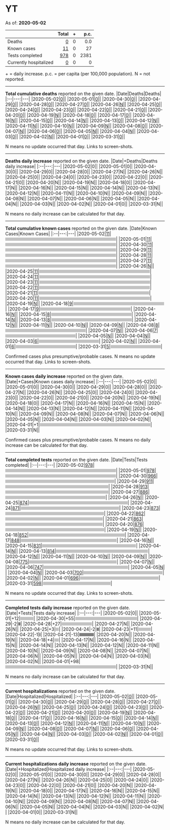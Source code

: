 # YT

As of: **2020-05-02**

||Total|+|p.c.|
|--|---:|---:|---:|
|Deaths|[0](https://github.com/johanley/covid-19-canada/blob/master/data/screenshots/2020-05-02_21h30mADT/yt.png)|0|0.0|
|Known cases|[11](https://github.com/johanley/covid-19-canada/blob/master/data/screenshots/2020-05-02_21h30mADT/yt.png)|0|27|
|Tests completed|[978](https://github.com/johanley/covid-19-canada/blob/master/data/screenshots/2020-05-02_21h30mADT/yt.png)|0|2381|
|Currently hospitalized|[0](https://github.com/johanley/covid-19-canada/blob/master/data/screenshots/2020-05-02_21h30mADT/yt.png)|0|0|

\+ = daily increase.
p.c. = per capita (per 100,000 population).
N = not reported.



***

**Total cumulative deaths** reported on the given date.
|Date|Deaths|Deaths|
|:--|---:|---|
|2020-05-02|[0](https://github.com/johanley/covid-19-canada/blob/master/data/screenshots/2020-05-02_21h30mADT/yt.png)|<img src='bar.png' height='10' width='0' title='0'>|
|2020-05-01|[0](https://github.com/johanley/covid-19-canada/blob/master/data/screenshots/2020-05-01_21h30mADT/yt.png)|<img src='bar.png' height='10' width='0' title='0'>|
|2020-04-30|[0](https://github.com/johanley/covid-19-canada/blob/master/data/screenshots/2020-04-30_21h15mADT/yt.png)|<img src='bar.png' height='10' width='0' title='0'>|
|2020-04-29|[0](https://github.com/johanley/covid-19-canada/blob/master/data/screenshots/2020-04-29_21h15mADT/yt.png)|<img src='bar.png' height='10' width='0' title='0'>|
|2020-04-28|[0](https://github.com/johanley/covid-19-canada/blob/master/data/screenshots/2020-04-28_21h15mADT/yt.png)|<img src='bar.png' height='10' width='0' title='0'>|
|2020-04-27|[0](https://github.com/johanley/covid-19-canada/blob/master/data/screenshots/2020-04-27_21h15mADT/yt.png)|<img src='bar.png' height='10' width='0' title='0'>|
|2020-04-26|[N](https://github.com/johanley/covid-19-canada/blob/master/data/screenshots/2020-04-26_21h00mADT/yt.png)|<img src='bar.png' height='10' width='0' title='N'>|
|2020-04-25|[0](https://github.com/johanley/covid-19-canada/blob/master/data/screenshots/2020-04-25_21h30mADT/yt.png)|<img src='bar.png' height='10' width='0' title='0'>|
|2020-04-24|[0](https://github.com/johanley/covid-19-canada/blob/master/data/screenshots/2020-04-24_21h15mADT/yt.png)|<img src='bar.png' height='10' width='0' title='0'>|
|2020-04-23|[0](https://github.com/johanley/covid-19-canada/blob/master/data/screenshots/2020-04-23_21h30mADT/yt.png)|<img src='bar.png' height='10' width='0' title='0'>|
|2020-04-22|[0](https://github.com/johanley/covid-19-canada/blob/master/data/screenshots/2020-04-22_21h30mADT/yt.png)|<img src='bar.png' height='10' width='0' title='0'>|
|2020-04-21|[0](https://github.com/johanley/covid-19-canada/blob/master/data/screenshots/2020-04-21_21h30mADT/yt.png)|<img src='bar.png' height='10' width='0' title='0'>|
|2020-04-20|[0](https://github.com/johanley/covid-19-canada/blob/master/data/screenshots/2020-04-20_21h15mADT/yt.png)|<img src='bar.png' height='10' width='0' title='0'>|
|2020-04-19|[N](https://github.com/johanley/covid-19-canada/blob/master/data/screenshots/2020-04-19_19h30mADT/yt.png)|<img src='bar.png' height='10' width='0' title='N'>|
|2020-04-18|[0](https://github.com/johanley/covid-19-canada/blob/master/data/screenshots/2020-04-18_21h30mADT/yt.png)|<img src='bar.png' height='10' width='0' title='0'>|
|2020-04-17|[0](https://github.com/johanley/covid-19-canada/blob/master/data/screenshots/2020-04-17_21h00mADT/yt.png)|<img src='bar.png' height='10' width='0' title='0'>|
|2020-04-16|[N](https://github.com/johanley/covid-19-canada/blob/master/data/screenshots/2020-04-16_21h00mADT/yt.png)|<img src='bar.png' height='10' width='0' title='N'>|
|2020-04-15|[0](https://github.com/johanley/covid-19-canada/blob/master/data/screenshots/2020-04-15_21h00mADT/yt.png)|<img src='bar.png' height='10' width='0' title='0'>|
|2020-04-14|[N](https://github.com/johanley/covid-19-canada/blob/master/data/screenshots/2020-04-14_21h00mADT/yt.png)|<img src='bar.png' height='10' width='0' title='N'>|
|2020-04-13|[0](https://github.com/johanley/covid-19-canada/blob/master/data/screenshots/2020-04-13_21h00mADT/yt.png)|<img src='bar.png' height='10' width='0' title='0'>|
|2020-04-12|[N](https://github.com/johanley/covid-19-canada/blob/master/data/screenshots/2020-04-12_21h30mADT/yt.png)|<img src='bar.png' height='10' width='0' title='N'>|
|2020-04-11|[N](https://github.com/johanley/covid-19-canada/blob/master/data/screenshots/2020-04-11_21h00mADT/yt.png)|<img src='bar.png' height='10' width='0' title='N'>|
|2020-04-10|[N](https://github.com/johanley/covid-19-canada/blob/master/data/screenshots/2020-04-10_21h30mADT/yt.png)|<img src='bar.png' height='10' width='0' title='N'>|
|2020-04-09|[N](https://github.com/johanley/covid-19-canada/blob/master/data/screenshots/2020-04-09_22h00mADT/yt.png)|<img src='bar.png' height='10' width='0' title='N'>|
|2020-04-08|[0](https://github.com/johanley/covid-19-canada/blob/master/data/screenshots/2020-04-08_21h30mADT/yt.png)|<img src='bar.png' height='10' width='0' title='0'>|
|2020-04-07|[N](https://github.com/johanley/covid-19-canada/blob/master/data/screenshots/2020-04-07_21h45mADT/yt.png)|<img src='bar.png' height='10' width='0' title='N'>|
|2020-04-06|[0](https://github.com/johanley/covid-19-canada/blob/master/data/screenshots/2020-04-06_21h45mADT/yt.png)|<img src='bar.png' height='10' width='0' title='0'>|
|2020-04-05|[N](https://github.com/johanley/covid-19-canada/blob/master/data/screenshots/2020-04-05_21h30mADT/yt.png)|<img src='bar.png' height='10' width='0' title='N'>|
|2020-04-04|[N](https://github.com/johanley/covid-19-canada/blob/master/data/screenshots/2020-04-04_21h00mADT/yt.png)|<img src='bar.png' height='10' width='0' title='N'>|
|2020-04-03|[0](https://github.com/johanley/covid-19-canada/blob/master/data/screenshots/2020-04-03_21h30mADT/yt.png)|<img src='bar.png' height='10' width='0' title='0'>|
|2020-04-02|[N](https://github.com/johanley/covid-19-canada/blob/master/data/screenshots/2020-04-02_22h00mADT/yt.png)|<img src='bar.png' height='10' width='0' title='N'>|
|2020-04-01|[0](https://github.com/johanley/covid-19-canada/blob/master/data/screenshots/2020-04-01_22h00mADT/yt.png)|<img src='bar.png' height='10' width='0' title='0'>|
|2020-03-31|[0](https://github.com/johanley/covid-19-canada/blob/master/data/screenshots/2020-03-31_22h00mADT/yt.png)|<img src='bar.png' height='10' width='0' title='0'>|


N means no update occurred that day. Links to screen-shots.


***

**Deaths daily increase** reported on the given date.
|Date|+Deaths|Deaths daily increase|
|:--|---:|---|
|2020-05-02|0|<img src='bar.png' height='10' width='0' title='0'>|
|2020-05-01|0|<img src='bar.png' height='10' width='0' title='0'>|
|2020-04-30|0|<img src='bar.png' height='10' width='0' title='0'>|
|2020-04-29|0|<img src='bar.png' height='10' width='0' title='0'>|
|2020-04-28|0|<img src='bar.png' height='10' width='0' title='0'>|
|2020-04-27|N|<img src='bar.png' height='10' width='0' title='N'>|
|2020-04-26|N|<img src='bar.png' height='10' width='0' title='N'>|
|2020-04-25|0|<img src='bar.png' height='10' width='0' title='0'>|
|2020-04-24|0|<img src='bar.png' height='10' width='0' title='0'>|
|2020-04-23|0|<img src='bar.png' height='10' width='0' title='0'>|
|2020-04-22|0|<img src='bar.png' height='10' width='0' title='0'>|
|2020-04-21|0|<img src='bar.png' height='10' width='0' title='0'>|
|2020-04-20|N|<img src='bar.png' height='10' width='0' title='N'>|
|2020-04-19|N|<img src='bar.png' height='10' width='0' title='N'>|
|2020-04-18|0|<img src='bar.png' height='10' width='0' title='0'>|
|2020-04-17|N|<img src='bar.png' height='10' width='0' title='N'>|
|2020-04-16|N|<img src='bar.png' height='10' width='0' title='N'>|
|2020-04-15|N|<img src='bar.png' height='10' width='0' title='N'>|
|2020-04-14|N|<img src='bar.png' height='10' width='0' title='N'>|
|2020-04-13|N|<img src='bar.png' height='10' width='0' title='N'>|
|2020-04-12|N|<img src='bar.png' height='10' width='0' title='N'>|
|2020-04-11|N|<img src='bar.png' height='10' width='0' title='N'>|
|2020-04-10|N|<img src='bar.png' height='10' width='0' title='N'>|
|2020-04-09|N|<img src='bar.png' height='10' width='0' title='N'>|
|2020-04-08|N|<img src='bar.png' height='10' width='0' title='N'>|
|2020-04-07|N|<img src='bar.png' height='10' width='0' title='N'>|
|2020-04-06|N|<img src='bar.png' height='10' width='0' title='N'>|
|2020-04-05|N|<img src='bar.png' height='10' width='0' title='N'>|
|2020-04-04|N|<img src='bar.png' height='10' width='0' title='N'>|
|2020-04-03|N|<img src='bar.png' height='10' width='0' title='N'>|
|2020-04-02|N|<img src='bar.png' height='10' width='0' title='N'>|
|2020-04-01|0|<img src='bar.png' height='10' width='0' title='0'>|
|2020-03-31|N|<img src='bar.png' height='10' width='0' title='N'>|


N means no daily increase can be calculated for that day.




***

**Total cumulative known cases** reported on the given date.
|Date|Known Cases|Known Cases|
|:--|---:|---|
|2020-05-02|[11](https://github.com/johanley/covid-19-canada/blob/master/data/screenshots/2020-05-02_21h30mADT/yt.png)|<img src='bar.png' height='10' width='350' title='11'>|
|2020-05-01|[11](https://github.com/johanley/covid-19-canada/blob/master/data/screenshots/2020-05-01_21h30mADT/yt.png)|<img src='bar.png' height='10' width='350' title='11'>|
|2020-04-30|[11](https://github.com/johanley/covid-19-canada/blob/master/data/screenshots/2020-04-30_21h15mADT/yt.png)|<img src='bar.png' height='10' width='350' title='11'>|
|2020-04-29|[11](https://github.com/johanley/covid-19-canada/blob/master/data/screenshots/2020-04-29_21h15mADT/yt.png)|<img src='bar.png' height='10' width='350' title='11'>|
|2020-04-28|[11](https://github.com/johanley/covid-19-canada/blob/master/data/screenshots/2020-04-28_21h15mADT/yt.png)|<img src='bar.png' height='10' width='350' title='11'>|
|2020-04-27|[11](https://github.com/johanley/covid-19-canada/blob/master/data/screenshots/2020-04-27_21h15mADT/yt.png)|<img src='bar.png' height='10' width='350' title='11'>|
|2020-04-26|[N](https://github.com/johanley/covid-19-canada/blob/master/data/screenshots/2020-04-26_21h00mADT/yt.png)|<img src='bar.png' height='10' width='0' title='N'>|
|2020-04-25|[11](https://github.com/johanley/covid-19-canada/blob/master/data/screenshots/2020-04-25_21h30mADT/yt.png)|<img src='bar.png' height='10' width='350' title='11'>|
|2020-04-24|[11](https://github.com/johanley/covid-19-canada/blob/master/data/screenshots/2020-04-24_21h15mADT/yt.png)|<img src='bar.png' height='10' width='350' title='11'>|
|2020-04-23|[11](https://github.com/johanley/covid-19-canada/blob/master/data/screenshots/2020-04-23_21h30mADT/yt.png)|<img src='bar.png' height='10' width='350' title='11'>|
|2020-04-22|[11](https://github.com/johanley/covid-19-canada/blob/master/data/screenshots/2020-04-22_21h30mADT/yt.png)|<img src='bar.png' height='10' width='350' title='11'>|
|2020-04-21|[11](https://github.com/johanley/covid-19-canada/blob/master/data/screenshots/2020-04-21_21h30mADT/yt.png)|<img src='bar.png' height='10' width='350' title='11'>|
|2020-04-20|[11](https://github.com/johanley/covid-19-canada/blob/master/data/screenshots/2020-04-20_21h15mADT/yt.png)|<img src='bar.png' height='10' width='350' title='11'>|
|2020-04-19|[N](https://github.com/johanley/covid-19-canada/blob/master/data/screenshots/2020-04-19_19h30mADT/yt.png)|<img src='bar.png' height='10' width='0' title='N'>|
|2020-04-18|[9](https://github.com/johanley/covid-19-canada/blob/master/data/screenshots/2020-04-18_21h30mADT/yt.png)|<img src='bar.png' height='10' width='286' title='9'>|
|2020-04-17|[9](https://github.com/johanley/covid-19-canada/blob/master/data/screenshots/2020-04-17_21h00mADT/yt.png)|<img src='bar.png' height='10' width='286' title='9'>|
|2020-04-16|[N](https://github.com/johanley/covid-19-canada/blob/master/data/screenshots/2020-04-16_21h00mADT/yt.png)|<img src='bar.png' height='10' width='0' title='N'>|
|2020-04-15|[8](https://github.com/johanley/covid-19-canada/blob/master/data/screenshots/2020-04-15_21h00mADT/yt.png)|<img src='bar.png' height='10' width='254' title='8'>|
|2020-04-14|[N](https://github.com/johanley/covid-19-canada/blob/master/data/screenshots/2020-04-14_21h00mADT/yt.png)|<img src='bar.png' height='10' width='0' title='N'>|
|2020-04-13|[8](https://github.com/johanley/covid-19-canada/blob/master/data/screenshots/2020-04-13_21h00mADT/yt.png)|<img src='bar.png' height='10' width='254' title='8'>|
|2020-04-12|[N](https://github.com/johanley/covid-19-canada/blob/master/data/screenshots/2020-04-12_21h30mADT/yt.png)|<img src='bar.png' height='10' width='0' title='N'>|
|2020-04-11|[N](https://github.com/johanley/covid-19-canada/blob/master/data/screenshots/2020-04-11_21h00mADT/yt.png)|<img src='bar.png' height='10' width='0' title='N'>|
|2020-04-10|[N](https://github.com/johanley/covid-19-canada/blob/master/data/screenshots/2020-04-10_21h30mADT/yt.png)|<img src='bar.png' height='10' width='0' title='N'>|
|2020-04-09|[N](https://github.com/johanley/covid-19-canada/blob/master/data/screenshots/2020-04-09_22h00mADT/yt.png)|<img src='bar.png' height='10' width='0' title='N'>|
|2020-04-08|[8](https://github.com/johanley/covid-19-canada/blob/master/data/screenshots/2020-04-08_21h30mADT/yt.png)|<img src='bar.png' height='10' width='254' title='8'>|
|2020-04-07|[N](https://github.com/johanley/covid-19-canada/blob/master/data/screenshots/2020-04-07_21h45mADT/yt.png)|<img src='bar.png' height='10' width='0' title='N'>|
|2020-04-06|[7](https://github.com/johanley/covid-19-canada/blob/master/data/screenshots/2020-04-06_21h45mADT/yt.png)|<img src='bar.png' height='10' width='222' title='7'>|
|2020-04-05|[N](https://github.com/johanley/covid-19-canada/blob/master/data/screenshots/2020-04-05_21h30mADT/yt.png)|<img src='bar.png' height='10' width='0' title='N'>|
|2020-04-04|[N](https://github.com/johanley/covid-19-canada/blob/master/data/screenshots/2020-04-04_21h00mADT/yt.png)|<img src='bar.png' height='10' width='0' title='N'>|
|2020-04-03|[6](https://github.com/johanley/covid-19-canada/blob/master/data/screenshots/2020-04-03_21h30mADT/yt.png)|<img src='bar.png' height='10' width='190' title='6'>|
|2020-04-02|[N](https://github.com/johanley/covid-19-canada/blob/master/data/screenshots/2020-04-02_22h00mADT/yt.png)|<img src='bar.png' height='10' width='0' title='N'>|
|2020-04-01|[6](https://github.com/johanley/covid-19-canada/blob/master/data/screenshots/2020-04-01_22h00mADT/yt.png)|<img src='bar.png' height='10' width='190' title='6'>|
|2020-03-31|[5](https://github.com/johanley/covid-19-canada/blob/master/data/screenshots/2020-03-31_22h00mADT/yt.png)|<img src='bar.png' height='10' width='159' title='5'>|


Confirmed cases plus presumptive/probable cases. N means no update occurred that day. Links to screen-shots.

***

**Known cases daily increase** reported on the given date.
|Date|+Cases|Known cases daily increase|
|:--|---:|---|
|2020-05-02|0|<img src='bar.png' height='10' width='0' title='0'>|
|2020-05-01|0|<img src='bar.png' height='10' width='0' title='0'>|
|2020-04-30|0|<img src='bar.png' height='10' width='0' title='0'>|
|2020-04-29|0|<img src='bar.png' height='10' width='0' title='0'>|
|2020-04-28|0|<img src='bar.png' height='10' width='0' title='0'>|
|2020-04-27|N|<img src='bar.png' height='10' width='0' title='N'>|
|2020-04-26|N|<img src='bar.png' height='10' width='0' title='N'>|
|2020-04-25|0|<img src='bar.png' height='10' width='0' title='0'>|
|2020-04-24|0|<img src='bar.png' height='10' width='0' title='0'>|
|2020-04-23|0|<img src='bar.png' height='10' width='0' title='0'>|
|2020-04-22|0|<img src='bar.png' height='10' width='0' title='0'>|
|2020-04-21|0|<img src='bar.png' height='10' width='0' title='0'>|
|2020-04-20|N|<img src='bar.png' height='10' width='0' title='N'>|
|2020-04-19|N|<img src='bar.png' height='10' width='0' title='N'>|
|2020-04-18|0|<img src='bar.png' height='10' width='0' title='0'>|
|2020-04-17|N|<img src='bar.png' height='10' width='0' title='N'>|
|2020-04-16|N|<img src='bar.png' height='10' width='0' title='N'>|
|2020-04-15|N|<img src='bar.png' height='10' width='0' title='N'>|
|2020-04-14|N|<img src='bar.png' height='10' width='0' title='N'>|
|2020-04-13|N|<img src='bar.png' height='10' width='0' title='N'>|
|2020-04-12|N|<img src='bar.png' height='10' width='0' title='N'>|
|2020-04-11|N|<img src='bar.png' height='10' width='0' title='N'>|
|2020-04-10|N|<img src='bar.png' height='10' width='0' title='N'>|
|2020-04-09|N|<img src='bar.png' height='10' width='0' title='N'>|
|2020-04-08|N|<img src='bar.png' height='10' width='0' title='N'>|
|2020-04-07|N|<img src='bar.png' height='10' width='0' title='N'>|
|2020-04-06|N|<img src='bar.png' height='10' width='0' title='N'>|
|2020-04-05|N|<img src='bar.png' height='10' width='0' title='N'>|
|2020-04-04|N|<img src='bar.png' height='10' width='0' title='N'>|
|2020-04-03|N|<img src='bar.png' height='10' width='0' title='N'>|
|2020-04-02|N|<img src='bar.png' height='10' width='0' title='N'>|
|2020-04-01|+1|<img src='bar.png' height='10' width='350' title='1'>|
|2020-03-31|N|<img src='bar.png' height='10' width='0' title='N'>|


Confirmed cases plus presumptive/probable cases. 
N means no daily increase can be calculated for that day.

***




**Total completed tests** reported on the given date.
|Date|Tests|Tests completed|
|:--|---:|---|
|2020-05-02|[978](https://github.com/johanley/covid-19-canada/blob/master/data/screenshots/2020-05-02_21h30mADT/yt.png)|<img src='bar.png' height='10' width='350' title='978'>|
|2020-05-01|[978](https://github.com/johanley/covid-19-canada/blob/master/data/screenshots/2020-05-01_21h30mADT/yt.png)|<img src='bar.png' height='10' width='350' title='978'>|
|2020-04-30|[966](https://github.com/johanley/covid-19-canada/blob/master/data/screenshots/2020-04-30_21h15mADT/yt.png)|<img src='bar.png' height='10' width='345' title='966'>|
|2020-04-29|[911](https://github.com/johanley/covid-19-canada/blob/master/data/screenshots/2020-04-29_21h15mADT/yt.png)|<img src='bar.png' height='10' width='326' title='911'>|
|2020-04-28|[913](https://github.com/johanley/covid-19-canada/blob/master/data/screenshots/2020-04-28_21h15mADT/yt.png)|<img src='bar.png' height='10' width='326' title='913'>|
|2020-04-27|[886](https://github.com/johanley/covid-19-canada/blob/master/data/screenshots/2020-04-27_21h15mADT/yt.png)|<img src='bar.png' height='10' width='317' title='886'>|
|2020-04-26|[N](https://github.com/johanley/covid-19-canada/blob/master/data/screenshots/2020-04-26_21h00mADT/yt.png)|<img src='bar.png' height='10' width='0' title='N'>|
|2020-04-25|[874](https://github.com/johanley/covid-19-canada/blob/master/data/screenshots/2020-04-25_21h30mADT/yt.png)|<img src='bar.png' height='10' width='312' title='874'>|
|2020-04-24|[871](https://github.com/johanley/covid-19-canada/blob/master/data/screenshots/2020-04-24_21h15mADT/yt.png)|<img src='bar.png' height='10' width='311' title='871'>|
|2020-04-23|[873](https://github.com/johanley/covid-19-canada/blob/master/data/screenshots/2020-04-23_21h30mADT/yt.png)|<img src='bar.png' height='10' width='312' title='873'>|
|2020-04-22|[862](https://github.com/johanley/covid-19-canada/blob/master/data/screenshots/2020-04-22_21h30mADT/yt.png)|<img src='bar.png' height='10' width='308' title='862'>|
|2020-04-21|[863](https://github.com/johanley/covid-19-canada/blob/master/data/screenshots/2020-04-21_21h30mADT/yt.png)|<img src='bar.png' height='10' width='308' title='863'>|
|2020-04-20|[876](https://github.com/johanley/covid-19-canada/blob/master/data/screenshots/2020-04-20_21h15mADT/yt.png)|<img src='bar.png' height='10' width='313' title='876'>|
|2020-04-19|[N](https://github.com/johanley/covid-19-canada/blob/master/data/screenshots/2020-04-19_19h30mADT/yt.png)|<img src='bar.png' height='10' width='0' title='N'>|
|2020-04-18|[852](https://github.com/johanley/covid-19-canada/blob/master/data/screenshots/2020-04-18_21h30mADT/yt.png)|<img src='bar.png' height='10' width='304' title='852'>|
|2020-04-17|[848](https://github.com/johanley/covid-19-canada/blob/master/data/screenshots/2020-04-17_21h00mADT/yt.png)|<img src='bar.png' height='10' width='303' title='848'>|
|2020-04-16|[N](https://github.com/johanley/covid-19-canada/blob/master/data/screenshots/2020-04-16_21h00mADT/yt.png)|<img src='bar.png' height='10' width='0' title='N'>|
|2020-04-15|[831](https://github.com/johanley/covid-19-canada/blob/master/data/screenshots/2020-04-15_21h00mADT/yt.png)|<img src='bar.png' height='10' width='297' title='831'>|
|2020-04-14|[N](https://github.com/johanley/covid-19-canada/blob/master/data/screenshots/2020-04-14_21h00mADT/yt.png)|<img src='bar.png' height='10' width='0' title='N'>|
|2020-04-13|[814](https://github.com/johanley/covid-19-canada/blob/master/data/screenshots/2020-04-13_21h00mADT/yt.png)|<img src='bar.png' height='10' width='291' title='814'>|
|2020-04-12|[N](https://github.com/johanley/covid-19-canada/blob/master/data/screenshots/2020-04-12_21h30mADT/yt.png)|<img src='bar.png' height='10' width='0' title='N'>|
|2020-04-11|[N](https://github.com/johanley/covid-19-canada/blob/master/data/screenshots/2020-04-11_21h00mADT/yt.png)|<img src='bar.png' height='10' width='0' title='N'>|
|2020-04-10|[N](https://github.com/johanley/covid-19-canada/blob/master/data/screenshots/2020-04-10_21h30mADT/yt.png)|<img src='bar.png' height='10' width='0' title='N'>|
|2020-04-09|[N](https://github.com/johanley/covid-19-canada/blob/master/data/screenshots/2020-04-09_22h00mADT/yt.png)|<img src='bar.png' height='10' width='0' title='N'>|
|2020-04-08|[775](https://github.com/johanley/covid-19-canada/blob/master/data/screenshots/2020-04-08_21h30mADT/yt.png)|<img src='bar.png' height='10' width='277' title='775'>|
|2020-04-07|[N](https://github.com/johanley/covid-19-canada/blob/master/data/screenshots/2020-04-07_21h45mADT/yt.png)|<img src='bar.png' height='10' width='0' title='N'>|
|2020-04-06|[747](https://github.com/johanley/covid-19-canada/blob/master/data/screenshots/2020-04-06_21h45mADT/yt.png)|<img src='bar.png' height='10' width='267' title='747'>|
|2020-04-05|[N](https://github.com/johanley/covid-19-canada/blob/master/data/screenshots/2020-04-05_21h30mADT/yt.png)|<img src='bar.png' height='10' width='0' title='N'>|
|2020-04-04|[N](https://github.com/johanley/covid-19-canada/blob/master/data/screenshots/2020-04-04_21h00mADT/yt.png)|<img src='bar.png' height='10' width='0' title='N'>|
|2020-04-03|[700](https://github.com/johanley/covid-19-canada/blob/master/data/screenshots/2020-04-03_21h30mADT/yt.png)|<img src='bar.png' height='10' width='250' title='700'>|
|2020-04-02|[N](https://github.com/johanley/covid-19-canada/blob/master/data/screenshots/2020-04-02_22h00mADT/yt.png)|<img src='bar.png' height='10' width='0' title='N'>|
|2020-04-01|[696](https://github.com/johanley/covid-19-canada/blob/master/data/screenshots/2020-04-01_22h00mADT/yt.png)|<img src='bar.png' height='10' width='249' title='696'>|
|2020-03-31|[598](https://github.com/johanley/covid-19-canada/blob/master/data/screenshots/2020-03-31_22h00mADT/yt.png)|<img src='bar.png' height='10' width='214' title='598'>|


N means no update occurred that day. Links to screen-shots.

***

**Completed tests daily increase** reported on the given date.
|Date|+Tests|Tests daily increase|
|:--|---:|---|
|2020-05-02|0|<img src='bar.png' height='10' width='0' title='0'>|
|2020-05-01|+12|<img src='bar.png' height='10' width='42' title='12'>|
|2020-04-30|+55|<img src='bar.png' height='10' width='196' title='55'>|
|2020-04-29|-2|<img src='negative.png' height='10' width='7' title='-2'>|
|2020-04-28|+27|<img src='bar.png' height='10' width='96' title='27'>|
|2020-04-27|N|<img src='bar.png' height='10' width='0' title='N'>|
|2020-04-26|N|<img src='bar.png' height='10' width='0' title='N'>|
|2020-04-25|+3|<img src='bar.png' height='10' width='10' title='3'>|
|2020-04-24|-2|<img src='negative.png' height='10' width='7' title='-2'>|
|2020-04-23|+11|<img src='bar.png' height='10' width='39' title='11'>|
|2020-04-22|-1|<img src='negative.png' height='10' width='3' title='-1'>|
|2020-04-21|-13|<img src='negative.png' height='10' width='46' title='-13'>|
|2020-04-20|N|<img src='bar.png' height='10' width='0' title='N'>|
|2020-04-19|N|<img src='bar.png' height='10' width='0' title='N'>|
|2020-04-18|+4|<img src='bar.png' height='10' width='14' title='4'>|
|2020-04-17|N|<img src='bar.png' height='10' width='0' title='N'>|
|2020-04-16|N|<img src='bar.png' height='10' width='0' title='N'>|
|2020-04-15|N|<img src='bar.png' height='10' width='0' title='N'>|
|2020-04-14|N|<img src='bar.png' height='10' width='0' title='N'>|
|2020-04-13|N|<img src='bar.png' height='10' width='0' title='N'>|
|2020-04-12|N|<img src='bar.png' height='10' width='0' title='N'>|
|2020-04-11|N|<img src='bar.png' height='10' width='0' title='N'>|
|2020-04-10|N|<img src='bar.png' height='10' width='0' title='N'>|
|2020-04-09|N|<img src='bar.png' height='10' width='0' title='N'>|
|2020-04-08|N|<img src='bar.png' height='10' width='0' title='N'>|
|2020-04-07|N|<img src='bar.png' height='10' width='0' title='N'>|
|2020-04-06|N|<img src='bar.png' height='10' width='0' title='N'>|
|2020-04-05|N|<img src='bar.png' height='10' width='0' title='N'>|
|2020-04-04|N|<img src='bar.png' height='10' width='0' title='N'>|
|2020-04-03|N|<img src='bar.png' height='10' width='0' title='N'>|
|2020-04-02|N|<img src='bar.png' height='10' width='0' title='N'>|
|2020-04-01|+98|<img src='bar.png' height='10' width='350' title='98'>|
|2020-03-31|N|<img src='bar.png' height='10' width='0' title='N'>|


N means no daily increase can be calculated for that day.

***


**Current hospitalizations** reported on the given date.
|Date|Hospitalized|Hospitalized|
|:--|---:|---|
|2020-05-02|[0](https://github.com/johanley/covid-19-canada/blob/master/data/screenshots/2020-05-02_21h30mADT/yt.png)|<img src='bar.png' height='10' width='0' title='0'>|
|2020-05-01|[0](https://github.com/johanley/covid-19-canada/blob/master/data/screenshots/2020-05-01_21h30mADT/yt.png)|<img src='bar.png' height='10' width='0' title='0'>|
|2020-04-30|[0](https://github.com/johanley/covid-19-canada/blob/master/data/screenshots/2020-04-30_21h15mADT/yt.png)|<img src='bar.png' height='10' width='0' title='0'>|
|2020-04-29|[0](https://github.com/johanley/covid-19-canada/blob/master/data/screenshots/2020-04-29_21h15mADT/yt.png)|<img src='bar.png' height='10' width='0' title='0'>|
|2020-04-28|[0](https://github.com/johanley/covid-19-canada/blob/master/data/screenshots/2020-04-28_21h15mADT/yt.png)|<img src='bar.png' height='10' width='0' title='0'>|
|2020-04-27|[0](https://github.com/johanley/covid-19-canada/blob/master/data/screenshots/2020-04-27_21h15mADT/yt.png)|<img src='bar.png' height='10' width='0' title='0'>|
|2020-04-26|[N](https://github.com/johanley/covid-19-canada/blob/master/data/screenshots/2020-04-26_21h00mADT/yt.png)|<img src='bar.png' height='10' width='0' title='N'>|
|2020-04-25|[0](https://github.com/johanley/covid-19-canada/blob/master/data/screenshots/2020-04-25_21h30mADT/yt.png)|<img src='bar.png' height='10' width='0' title='0'>|
|2020-04-24|[0](https://github.com/johanley/covid-19-canada/blob/master/data/screenshots/2020-04-24_21h15mADT/yt.png)|<img src='bar.png' height='10' width='0' title='0'>|
|2020-04-23|[0](https://github.com/johanley/covid-19-canada/blob/master/data/screenshots/2020-04-23_21h30mADT/yt.png)|<img src='bar.png' height='10' width='0' title='0'>|
|2020-04-22|[0](https://github.com/johanley/covid-19-canada/blob/master/data/screenshots/2020-04-22_21h30mADT/yt.png)|<img src='bar.png' height='10' width='0' title='0'>|
|2020-04-21|[0](https://github.com/johanley/covid-19-canada/blob/master/data/screenshots/2020-04-21_21h30mADT/yt.png)|<img src='bar.png' height='10' width='0' title='0'>|
|2020-04-20|[0](https://github.com/johanley/covid-19-canada/blob/master/data/screenshots/2020-04-20_21h15mADT/yt.png)|<img src='bar.png' height='10' width='0' title='0'>|
|2020-04-19|[N](https://github.com/johanley/covid-19-canada/blob/master/data/screenshots/2020-04-19_19h30mADT/yt.png)|<img src='bar.png' height='10' width='0' title='N'>|
|2020-04-18|[0](https://github.com/johanley/covid-19-canada/blob/master/data/screenshots/2020-04-18_21h30mADT/yt.png)|<img src='bar.png' height='10' width='0' title='0'>|
|2020-04-17|[0](https://github.com/johanley/covid-19-canada/blob/master/data/screenshots/2020-04-17_21h00mADT/yt.png)|<img src='bar.png' height='10' width='0' title='0'>|
|2020-04-16|[N](https://github.com/johanley/covid-19-canada/blob/master/data/screenshots/2020-04-16_21h00mADT/yt.png)|<img src='bar.png' height='10' width='0' title='N'>|
|2020-04-15|[0](https://github.com/johanley/covid-19-canada/blob/master/data/screenshots/2020-04-15_21h00mADT/yt.png)|<img src='bar.png' height='10' width='0' title='0'>|
|2020-04-14|[N](https://github.com/johanley/covid-19-canada/blob/master/data/screenshots/2020-04-14_21h00mADT/yt.png)|<img src='bar.png' height='10' width='0' title='N'>|
|2020-04-13|[0](https://github.com/johanley/covid-19-canada/blob/master/data/screenshots/2020-04-13_21h00mADT/yt.png)|<img src='bar.png' height='10' width='0' title='0'>|
|2020-04-12|[N](https://github.com/johanley/covid-19-canada/blob/master/data/screenshots/2020-04-12_21h30mADT/yt.png)|<img src='bar.png' height='10' width='0' title='N'>|
|2020-04-11|[N](https://github.com/johanley/covid-19-canada/blob/master/data/screenshots/2020-04-11_21h00mADT/yt.png)|<img src='bar.png' height='10' width='0' title='N'>|
|2020-04-10|[N](https://github.com/johanley/covid-19-canada/blob/master/data/screenshots/2020-04-10_21h30mADT/yt.png)|<img src='bar.png' height='10' width='0' title='N'>|
|2020-04-09|[N](https://github.com/johanley/covid-19-canada/blob/master/data/screenshots/2020-04-09_22h00mADT/yt.png)|<img src='bar.png' height='10' width='0' title='N'>|
|2020-04-08|[0](https://github.com/johanley/covid-19-canada/blob/master/data/screenshots/2020-04-08_21h30mADT/yt.png)|<img src='bar.png' height='10' width='0' title='0'>|
|2020-04-07|[N](https://github.com/johanley/covid-19-canada/blob/master/data/screenshots/2020-04-07_21h45mADT/yt.png)|<img src='bar.png' height='10' width='0' title='N'>|
|2020-04-06|[0](https://github.com/johanley/covid-19-canada/blob/master/data/screenshots/2020-04-06_21h45mADT/yt.png)|<img src='bar.png' height='10' width='0' title='0'>|
|2020-04-05|[N](https://github.com/johanley/covid-19-canada/blob/master/data/screenshots/2020-04-05_21h30mADT/yt.png)|<img src='bar.png' height='10' width='0' title='N'>|
|2020-04-04|[N](https://github.com/johanley/covid-19-canada/blob/master/data/screenshots/2020-04-04_21h00mADT/yt.png)|<img src='bar.png' height='10' width='0' title='N'>|
|2020-04-03|[0](https://github.com/johanley/covid-19-canada/blob/master/data/screenshots/2020-04-03_21h30mADT/yt.png)|<img src='bar.png' height='10' width='0' title='0'>|
|2020-04-02|[N](https://github.com/johanley/covid-19-canada/blob/master/data/screenshots/2020-04-02_22h00mADT/yt.png)|<img src='bar.png' height='10' width='0' title='N'>|
|2020-04-01|[0](https://github.com/johanley/covid-19-canada/blob/master/data/screenshots/2020-04-01_22h00mADT/yt.png)|<img src='bar.png' height='10' width='0' title='0'>|
|2020-03-31|[0](https://github.com/johanley/covid-19-canada/blob/master/data/screenshots/2020-03-31_22h00mADT/yt.png)|<img src='bar.png' height='10' width='0' title='0'>|


N means no update occurred that day. Links to screen-shots.

***

**Current hospitalizations daily increase** reported on the given date.
|Date|+Hospitalized|Hospitalized daily increase|
|:--|---:|---|
|2020-05-02|0|<img src='bar.png' height='10' width='0' title='0'>|
|2020-05-01|0|<img src='bar.png' height='10' width='0' title='0'>|
|2020-04-30|0|<img src='bar.png' height='10' width='0' title='0'>|
|2020-04-29|0|<img src='bar.png' height='10' width='0' title='0'>|
|2020-04-28|0|<img src='bar.png' height='10' width='0' title='0'>|
|2020-04-27|N|<img src='bar.png' height='10' width='0' title='N'>|
|2020-04-26|N|<img src='bar.png' height='10' width='0' title='N'>|
|2020-04-25|0|<img src='bar.png' height='10' width='0' title='0'>|
|2020-04-24|0|<img src='bar.png' height='10' width='0' title='0'>|
|2020-04-23|0|<img src='bar.png' height='10' width='0' title='0'>|
|2020-04-22|0|<img src='bar.png' height='10' width='0' title='0'>|
|2020-04-21|0|<img src='bar.png' height='10' width='0' title='0'>|
|2020-04-20|N|<img src='bar.png' height='10' width='0' title='N'>|
|2020-04-19|N|<img src='bar.png' height='10' width='0' title='N'>|
|2020-04-18|0|<img src='bar.png' height='10' width='0' title='0'>|
|2020-04-17|N|<img src='bar.png' height='10' width='0' title='N'>|
|2020-04-16|N|<img src='bar.png' height='10' width='0' title='N'>|
|2020-04-15|N|<img src='bar.png' height='10' width='0' title='N'>|
|2020-04-14|N|<img src='bar.png' height='10' width='0' title='N'>|
|2020-04-13|N|<img src='bar.png' height='10' width='0' title='N'>|
|2020-04-12|N|<img src='bar.png' height='10' width='0' title='N'>|
|2020-04-11|N|<img src='bar.png' height='10' width='0' title='N'>|
|2020-04-10|N|<img src='bar.png' height='10' width='0' title='N'>|
|2020-04-09|N|<img src='bar.png' height='10' width='0' title='N'>|
|2020-04-08|N|<img src='bar.png' height='10' width='0' title='N'>|
|2020-04-07|N|<img src='bar.png' height='10' width='0' title='N'>|
|2020-04-06|N|<img src='bar.png' height='10' width='0' title='N'>|
|2020-04-05|N|<img src='bar.png' height='10' width='0' title='N'>|
|2020-04-04|N|<img src='bar.png' height='10' width='0' title='N'>|
|2020-04-03|N|<img src='bar.png' height='10' width='0' title='N'>|
|2020-04-02|N|<img src='bar.png' height='10' width='0' title='N'>|
|2020-04-01|0|<img src='bar.png' height='10' width='0' title='0'>|
|2020-03-31|N|<img src='bar.png' height='10' width='0' title='N'>|


N means no daily increase can be calculated for that day.
